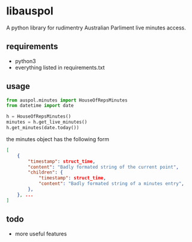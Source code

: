 # libauspol
A python library for rudimentry Australian Parliment live minutes access.

## requirements
 + python3
 + everything listed in requirements.txt

## usage
```python
from auspol.minutes import HouseOfRepsMinutes
from datetime import date

h = HouseOfRepsMinutes()
minutes = h.get_live_minutes()
h.get_minutes(date.today())

```

the minutes object has the following form
```json
[
    {
        "timestamp": struct_time,
        "content": "Badly formated string of the current point",
        "children": {
            "timestamp": struct_time,
            "content": "Badly formated string of a minutes entry",
        },
    }, ...
]
```

## todo
 + more useful features
